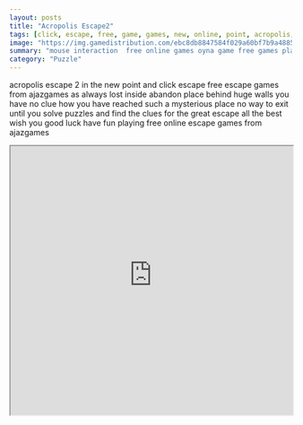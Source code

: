 ```yaml
---
layout: posts
title: "Acropolis Escape2"
tags: [click, escape, free, game, games, new, online, point, acropolis, escape2, ajaz, free, online, games, oyna, game, free, games, play, play, games]
image: "https://img.gamedistribution.com/ebc8db8847584f029a60bf7b9a48858a.jpg"
summary: "mouse interaction  free online games oyna game free games play play games"
category: "Puzzle"
---
```


acropolis escape 2 in the new point and click escape free escape games from ajazgames as always lost inside abandon place behind huge walls you have no clue how you have reached such a mysterious place no way to exit until you solve puzzles and find the clues for the great escape all the best wish you good luck have fun playing free online escape games from ajazgames

<iframe width="100%" height="480px;" src="https://flash.gamedistribution.com?game=ebc8db8847584f029a60bf7b9a48858a"></iframe>